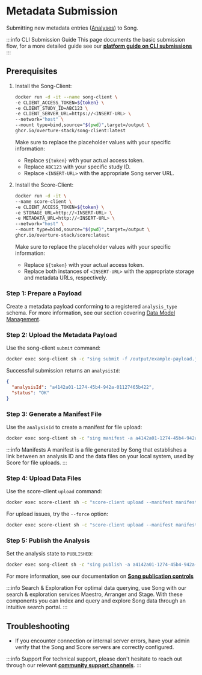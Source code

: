 # Metadata Submission

Submitting new metadata entries ([Analyses](/docs/core-software/Song/usage/#song-terminology)) to Song.

:::info CLI Submission Guide
This page documents the basic submission flow, for a more detailed guide see our [**platform guide on CLI submissions**](/guides/user-guides/cli-submissions)
:::

## Prerequisites

1. Install the Song-Client:

   ```bash
   docker run -d -it --name song-client \
   -e CLIENT_ACCESS_TOKEN=${token} \
   -e CLIENT_STUDY_ID=ABC123 \
   -e CLIENT_SERVER_URL=https://<INSERT-URL> \
   --network="host" \
   --mount type=bind,source="$(pwd)",target=/output \
   ghcr.io/overture-stack/song-client:latest
   ```

   Make sure to replace the placeholder values with your specific information:
    - Replace `${token}` with your actual access token.
    - Replace `ABC123` with your specific study ID.
    - Replace `<INSERT-URL>` with the appropriate Song server URL.

2. Install the Score-Client:

   ```bash
   docker run -d -it \
   --name score-client \
   -e CLIENT_ACCESS_TOKEN=${token} \
   -e STORAGE_URL=http://<INSERT-URL> \
   -e METADATA_URL=http://<INSERT-URL> \
   --network="host" \
   --mount type=bind,source="$(pwd)",target=/output \
   ghcr.io/overture-stack/score:latest
   ```

    Make sure to replace the placeholder values with your specific information:
    - Replace `${token}` with your actual access token.
    - Replace both instances of `<INSERT-URL>` with the appropriate storage and metadata URLs, respectively.

### Step 1: Prepare a Payload

Create a metadata payload conforming to a registered `analysis_type` schema. For more information, see our section covering [Data Model Management](/docs/core-software/Song/usage/data-model-management).

### Step 2: Upload the Metadata Payload

Use the song-client `submit` command:

```bash
docker exec song-client sh -c "sing submit -f /output/example-payload.json"
```

Successful submission returns an `analysisId`:

```json
{
  "analysisId": "a4142a01-1274-45b4-942a-01127465b422",
  "status": "OK"
}
```

### Step 3: Generate a Manifest File

Use the `analysisId` to create a manifest for file upload:

```bash
docker exec song-client sh -c "sing manifest -a a4142a01-1274-45b4-942a-01127465b422 -f /some/output/dir/manifest.txt -d /submitting/file/directory"
```

:::info Manifests
 A manifest is a file generated by Song that establishes a link between an analysis ID and the data files on your local system, used by Score for file uploads.
:::

### Step 4: Upload Data Files

Use the score-client `upload` command:

```bash
docker exec score-client sh -c "score-client upload --manifest manifest.txt"
```

For upload issues, try the `--force` option:

```bash
docker exec score-client sh -c "score-client upload --manifest manifest.txt --force"
```

### Step 5: Publish the Analysis

Set the analysis state to `PUBLISHED`:

```bash
docker exec song-client sh -c "sing publish -a a4142a01-1274-45b4-942a-01127465b422"
```

For more information, see our documentation on [**Song publication controls**](/docs/core-software/Song/usage/publication-controls)

:::info Search & Exploration
For optimal data querying, use Song with our search & exploration services Maestro, Arranger and Stage. With these components you can index and query and explore Song data through an intuitive search portal.
:::

## Troubleshooting

- If you encounter connection or internal server errors, have your admin verify that the Song and Score servers are correctly configured.
 
:::info Support
For technical support, please don't hesitate to reach out through our relevant [**community support channels**](/community/support).
:::